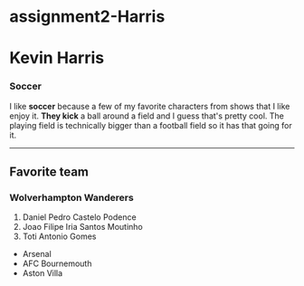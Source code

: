 # assignment2-Harris

# Kevin Harris

### Soccer  
I like **soccer** because a few of my favorite characters from shows that I like enjoy it. **They kick** a ball around a field and I guess that's pretty cool. The playing field is technically bigger than a football field so it has that going for it.

---

## Favorite team

### Wolverhampton Wanderers
1. Daniel Pedro Castelo Podence
2. Joao Filipe Iria Santos Moutinho
3. Toti Antonio Gomes

* Arsenal
* AFC Bournemouth
* Aston Villa